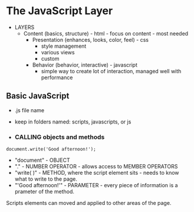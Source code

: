 # The JavaScript Layer

- LAYERS
  - Content (basics, structure) - html
        - focus on content
        - most needed
    - Presentation (enhances, looks, color, feel) - css
        - style management
        - various views 
        - custom
    - Behavior (behavior, interactive) - javascript
        - simple way to create  lot of interaction, managed well with performance

## Basic JavaScript

- .js file name
- keep in folders named: scripts, javascripts, or js

- ### CALLING objects and methods

```
document.write('Good afternoon!');
```

- "document" - OBJECT
- "." - NUMBER OPERATOR - allows access to MEMBER OPERATORS
- "write( )" - METHOD, where the script element sits - needs to know what to write to the page.
- "'Good afternoon!'" - PARAMETER - every piece of information is a prameter of the method.

Scripts elements can moved and applied to other areas of the page.
